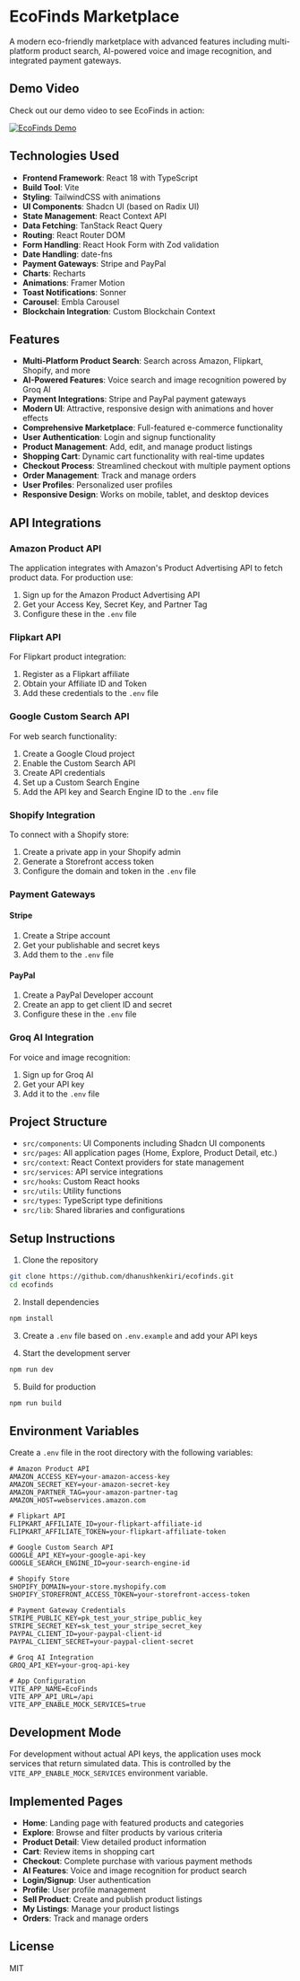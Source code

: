 # EcoFinds Marketplace

A modern eco-friendly marketplace with advanced features including multi-platform product search, AI-powered voice and image recognition, and integrated payment gateways.

## Demo Video
Check out our demo video to see EcoFinds in action:

[![EcoFinds Demo](https://img.youtube.com/vi/iV4Wq-vGa7E/0.jpg)](https://youtu.be/iV4Wq-vGa7E)

## Technologies Used

- **Frontend Framework**: React 18 with TypeScript
- **Build Tool**: Vite
- **Styling**: TailwindCSS with animations
- **UI Components**: Shadcn UI (based on Radix UI)
- **State Management**: React Context API
- **Data Fetching**: TanStack React Query
- **Routing**: React Router DOM
- **Form Handling**: React Hook Form with Zod validation
- **Date Handling**: date-fns
- **Payment Gateways**: Stripe and PayPal
- **Charts**: Recharts
- **Animations**: Framer Motion
- **Toast Notifications**: Sonner
- **Carousel**: Embla Carousel
- **Blockchain Integration**: Custom Blockchain Context

## Features

- **Multi-Platform Product Search**: Search across Amazon, Flipkart, Shopify, and more
- **AI-Powered Features**: Voice search and image recognition powered by Groq AI
- **Payment Integrations**: Stripe and PayPal payment gateways
- **Modern UI**: Attractive, responsive design with animations and hover effects
- **Comprehensive Marketplace**: Full-featured e-commerce functionality
- **User Authentication**: Login and signup functionality
- **Product Management**: Add, edit, and manage product listings
- **Shopping Cart**: Dynamic cart functionality with real-time updates
- **Checkout Process**: Streamlined checkout with multiple payment options
- **Order Management**: Track and manage orders
- **User Profiles**: Personalized user profiles
- **Responsive Design**: Works on mobile, tablet, and desktop devices

## API Integrations

### Amazon Product API
The application integrates with Amazon's Product Advertising API to fetch product data. For production use:
1. Sign up for the Amazon Product Advertising API
2. Get your Access Key, Secret Key, and Partner Tag
3. Configure these in the `.env` file

### Flipkart API
For Flipkart product integration:
1. Register as a Flipkart affiliate
2. Obtain your Affiliate ID and Token
3. Add these credentials to the `.env` file

### Google Custom Search API
For web search functionality:
1. Create a Google Cloud project
2. Enable the Custom Search API
3. Create API credentials
4. Set up a Custom Search Engine
5. Add the API key and Search Engine ID to the `.env` file

### Shopify Integration
To connect with a Shopify store:
1. Create a private app in your Shopify admin
2. Generate a Storefront access token
3. Configure the domain and token in the `.env` file

### Payment Gateways

#### Stripe
1. Create a Stripe account
2. Get your publishable and secret keys
3. Add them to the `.env` file

#### PayPal
1. Create a PayPal Developer account
2. Create an app to get client ID and secret
3. Configure these in the `.env` file

### Groq AI Integration
For voice and image recognition:
1. Sign up for Groq AI
2. Get your API key
3. Add it to the `.env` file

## Project Structure

- `src/components`: UI Components including Shadcn UI components
- `src/pages`: All application pages (Home, Explore, Product Detail, etc.)
- `src/context`: React Context providers for state management
- `src/services`: API service integrations
- `src/hooks`: Custom React hooks
- `src/utils`: Utility functions
- `src/types`: TypeScript type definitions
- `src/lib`: Shared libraries and configurations

## Setup Instructions

1. Clone the repository
```bash
git clone https://github.com/dhanushkenkiri/ecofinds.git
cd ecofinds
```

2. Install dependencies
```bash
npm install
```

3. Create a `.env` file based on `.env.example` and add your API keys

4. Start the development server
```bash
npm run dev
```

5. Build for production
```bash
npm run build
```

## Environment Variables

Create a `.env` file in the root directory with the following variables:

```
# Amazon Product API
AMAZON_ACCESS_KEY=your-amazon-access-key
AMAZON_SECRET_KEY=your-amazon-secret-key
AMAZON_PARTNER_TAG=your-amazon-partner-tag
AMAZON_HOST=webservices.amazon.com

# Flipkart API
FLIPKART_AFFILIATE_ID=your-flipkart-affiliate-id  
FLIPKART_AFFILIATE_TOKEN=your-flipkart-affiliate-token

# Google Custom Search API
GOOGLE_API_KEY=your-google-api-key
GOOGLE_SEARCH_ENGINE_ID=your-search-engine-id

# Shopify Store
SHOPIFY_DOMAIN=your-store.myshopify.com
SHOPIFY_STOREFRONT_ACCESS_TOKEN=your-storefront-access-token

# Payment Gateway Credentials
STRIPE_PUBLIC_KEY=pk_test_your_stripe_public_key
STRIPE_SECRET_KEY=sk_test_your_stripe_secret_key
PAYPAL_CLIENT_ID=your-paypal-client-id
PAYPAL_CLIENT_SECRET=your-paypal-client-secret

# Groq AI Integration
GROQ_API_KEY=your-groq-api-key

# App Configuration
VITE_APP_NAME=EcoFinds
VITE_APP_API_URL=/api
VITE_APP_ENABLE_MOCK_SERVICES=true
```

## Development Mode

For development without actual API keys, the application uses mock services that return simulated data. This is controlled by the `VITE_APP_ENABLE_MOCK_SERVICES` environment variable.

## Implemented Pages

- **Home**: Landing page with featured products and categories
- **Explore**: Browse and filter products by various criteria
- **Product Detail**: View detailed product information
- **Cart**: Review items in shopping cart
- **Checkout**: Complete purchase with various payment methods
- **AI Features**: Voice and image recognition for product search
- **Login/Signup**: User authentication
- **Profile**: User profile management
- **Sell Product**: Create and publish product listings
- **My Listings**: Manage your product listings
- **Orders**: Track and manage orders

## License

MIT
